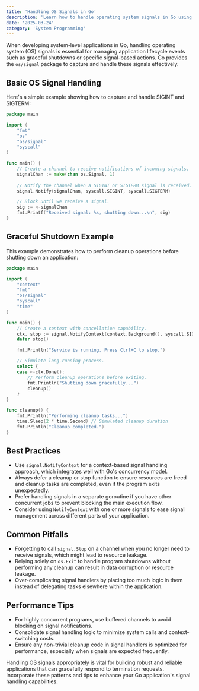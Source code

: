 ```yaml
---
title: 'Handling OS Signals in Go'
description: 'Learn how to handle operating system signals in Go using the os/signal package'
date: '2025-03-24'
category: 'System Programming'
---
```


When developing system-level applications in Go, handling operating system (OS) signals is essential for managing application lifecycle events such as graceful shutdowns or specific signal-based actions. Go provides the `os/signal` package to capture and handle these signals effectively.

## Basic OS Signal Handling

Here's a simple example showing how to capture and handle SIGINT and SIGTERM:

```go
package main

import (
	"fmt"
	"os"
	"os/signal"
	"syscall"
)

func main() {
	// Create a channel to receive notifications of incoming signals.
	signalChan := make(chan os.Signal, 1)
	
	// Notify the channel when a SIGINT or SIGTERM signal is received.
	signal.Notify(signalChan, syscall.SIGINT, syscall.SIGTERM)

	// Block until we receive a signal.
	sig := <-signalChan
	fmt.Printf("Received signal: %s, shutting down...\n", sig)
}
```

## Graceful Shutdown Example

This example demonstrates how to perform cleanup operations before shutting down an application:

```go
package main

import (
	"context"
	"fmt"
	"os/signal"
	"syscall"
	"time"
)

func main() {
	// Create a context with cancellation capability.
	ctx, stop := signal.NotifyContext(context.Background(), syscall.SIGINT, syscall.SIGTERM)
	defer stop()

	fmt.Println("Service is running. Press Ctrl+C to stop.")

	// Simulate long-running process.
	select {
	case <-ctx.Done():
		// Perform cleanup operations before exiting.
		fmt.Println("Shutting down gracefully...")
		cleanup()
	}
}

func cleanup() {
	fmt.Println("Performing cleanup tasks...")
	time.Sleep(2 * time.Second) // Simulated cleanup duration
	fmt.Println("Cleanup completed.")
}
```

## Best Practices

- Use `signal.NotifyContext` for a context-based signal handling approach, which integrates well with Go's concurrency model.
- Always defer a cleanup or stop function to ensure resources are freed and cleanup tasks are completed, even if the program exits unexpectedly.
- Prefer handling signals in a separate goroutine if you have other concurrent jobs to prevent blocking the main execution flow.
- Consider using `NotifyContext` with one or more signals to ease signal management across different parts of your application.

## Common Pitfalls

- Forgetting to call `signal.Stop` on a channel when you no longer need to receive signals, which might lead to resource leakage.
- Relying solely on `os.Exit` to handle program shutdowns without performing any cleanup can result in data corruption or resource leakage.
- Over-complicating signal handlers by placing too much logic in them instead of delegating tasks elsewhere within the application.

## Performance Tips

- For highly concurrent programs, use buffered channels to avoid blocking on signal notifications.
- Consolidate signal handling logic to minimize system calls and context-switching costs.
- Ensure any non-trivial cleanup code in signal handlers is optimized for performance, especially when signals are expected frequently.

Handling OS signals appropriately is vital for building robust and reliable applications that can gracefully respond to termination requests. Incorporate these patterns and tips to enhance your Go application's signal handling capabilities.